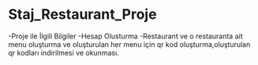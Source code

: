 # Staj_Restaurant_Proje

-Proje ile İlgili Bilgiler
-Hesap Olusturma
-Restaurant ve o restauranta ait menu oluşturma ve oluşturulan her menu için qr kod oluşturma,oluşturulan qr kodları indirilmesi ve okunması.
